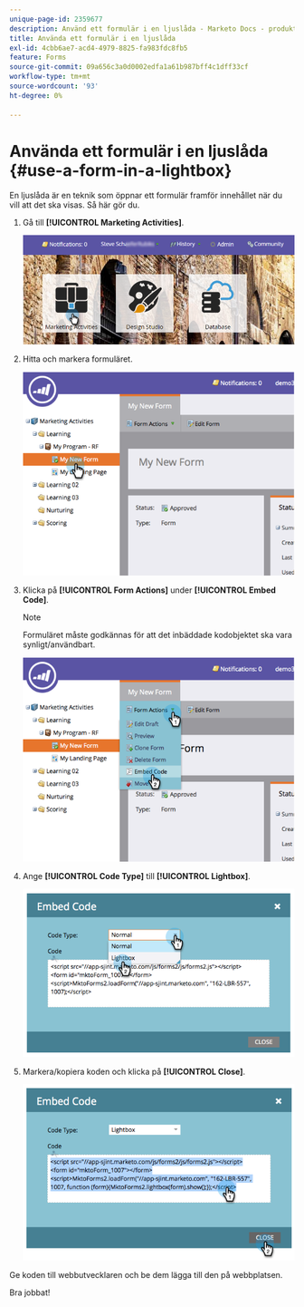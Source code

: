 ```yaml
---
unique-page-id: 2359677
description: Använd ett formulär i en ljuslåda - Marketo Docs - produktdokumentation
title: Använda ett formulär i en ljuslåda
exl-id: 4cbb6ae7-acd4-4979-8825-fa983fdc8fb5
feature: Forms
source-git-commit: 09a656c3a0d0002edfa1a61b987bff4c1dff33cf
workflow-type: tm+mt
source-wordcount: '93'
ht-degree: 0%

---
```


# Använda ett formulär i en ljuslåda {#use-a-form-in-a-lightbox}

En ljuslåda är en teknik som öppnar ett formulär framför innehållet när du vill att det ska visas. Så här gör du.

1. Gå till **[!UICONTROL Marketing Activities]**.

   ![](assets/login-marketing-activities-8.png)

1. Hitta och markera formuläret.

   ![](assets/image2014-9-15-14-3a32-3a15.png)

1. Klicka på **[!UICONTROL Form Actions]** under **[!UICONTROL Embed Code]**.

   >[!NOTE]
   >
   >Formuläret måste godkännas för att det inbäddade kodobjektet ska vara synligt/användbart.

   ![](assets/image2014-9-15-14-3a32-3a24.png)

1. Ange **[!UICONTROL Code Type]** till **[!UICONTROL Lightbox]**.

   ![](assets/image2014-9-15-14-3a32-3a31.png)

1. Markera/kopiera koden och klicka på **[!UICONTROL Close]**.

   ![](assets/image2014-9-15-14-3a32-3a39.png)

Ge koden till webbutvecklaren och be dem lägga till den på webbplatsen.

Bra jobbat!
